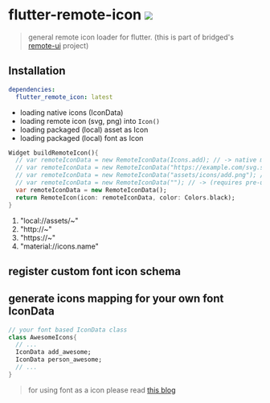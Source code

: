 # flutter-remote-icon [![](https://img.shields.io/badge/pub-latest-brightgreen)](https://pub.dev/packages/flutter_remote_icon)

> general remote icon loader for flutter. (this is part of bridged's [remote-ui](https://github.com/softmarshmallow/remote-ui) project)

## Installation
```yaml
dependencies:
  flutter_remote_icon: latest
```

* loading native icons (IconData)
* loading remote icon (svg, png) into `Icon()`
* loading packaged (local) asset as Icon
* loading packaged (local) font as Icon

```dart
Widget buildRemoteIcon(){
  // var remoteIconData = new RemoteIconData(Icons.add); // -> native material icons  
  // var remoteIconData = new RemoteIconData("https://example.com/svg.svg");  // -> loading remote svg
  // var remoteIconData = new RemoteIconData("assets/icons/add.png"); // ->
  // var remoteIconData = new RemoteIconData(""); // -> (requires pre-usage definition)
  var remoteIconData = new RemoteIconData();
  return RemoteIcon(icon: remoteIconData, color: Colors.black);
}
```

1. "local://assets/~"
2.  "http://~"
3.  "https://~"
4.  "material://icons.name"



## register custom font icon schema


## generate icons mapping for your own font IconData

```dart
// your font based IconData class
class AwesomeIcons{
  // ...
  IconData add_awesome;
  IconData person_awesome;
  // ...
}
```

> for using font as a icon please read [this blog](https://medium.com/flutterpub/how-to-use-custom-icons-in-flutter-834a079d977)
